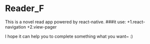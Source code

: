 # Reader_F
This is a novel read app powered by react-native.
###it use:
+1.react-navigation
+2.view-pager
  
I hope it can help you to complete something what you want~  :)
